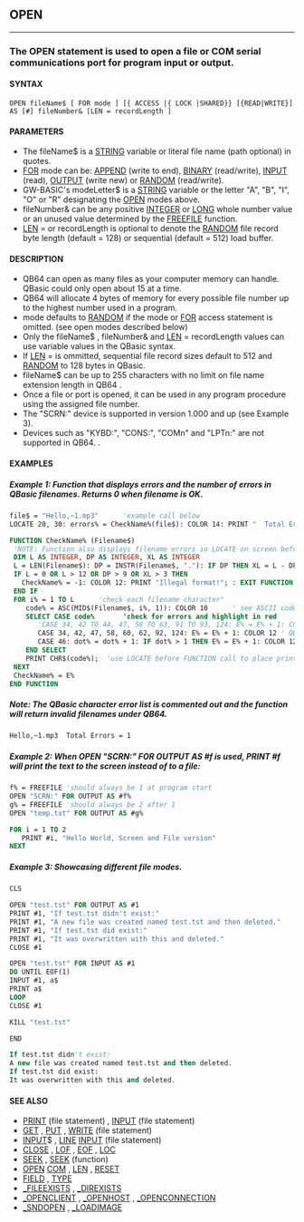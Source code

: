 ## OPEN
---

### The OPEN statement is used to open a file or COM serial communications port for program input or output.

#### SYNTAX

`OPEN fileName$ [ FOR mode ] [{ ACCESS |{ LOCK |SHARED}} [{READ|WRITE}] AS [#] fileNumber& [LEN = recordLength ]`

#### PARAMETERS
* The fileName$ is a [STRING](./STRING.md) variable or literal file name (path optional) in quotes.
* [FOR](./FOR.md) mode can be: [APPEND](./APPEND.md) (write to end), [BINARY](./BINARY.md) (read/write), [INPUT](./INPUT.md) (read), [OUTPUT](./OUTPUT.md) (write new) or [RANDOM](./RANDOM.md) (read/write).
* GW-BASIC's modeLetter$ is a [STRING](./STRING.md) variable or the letter "A", "B", "I", "O" or "R" designating the [OPEN](./OPEN.md) modes above.
* fileNumber& can be any positive [INTEGER](./INTEGER.md) or [LONG](./LONG.md) whole number value or an unused value determined by the [FREEFILE](./FREEFILE.md) function.
* [LEN](./LEN.md) = or recordLength is optional to denote the [RANDOM](./RANDOM.md) file record byte length (default = 128) or sequential (default = 512) load buffer.


#### DESCRIPTION
* QB64 can open as many files as your computer memory can handle. QBasic could only open about 15 at a time.
* QB64 will allocate 4 bytes of memory for every possible file number up to the highest number used in a program.
* mode defaults to [RANDOM](./RANDOM.md) if the mode or [FOR](./FOR.md) access statement is omitted. (see open modes described below)
* Only the fileName$ , fileNumber& and [LEN](./LEN.md) = recordLength values can use variable values in the QBasic syntax.
* If [LEN](./LEN.md) = is ommitted, sequential file record sizes default to 512 and [RANDOM](./RANDOM.md) to 128 bytes in QBasic.
* fileName$ can be up to 255 characters with no limit on file name extension length in QB64 .
* Once a file or port is opened, it can be used in any program procedure using the assigned file number.
* The "SCRN:" device is supported in version 1.000 and up (see Example 3).
* Devices such as "KYBD:", "CONS:", "COMn" and "LPTn:" are not supported in QB64. .


#### EXAMPLES
##### Example 1: Function that displays errors and the number of errors in QBasic filenames. Returns 0 when filename is OK.
```vb
file$ = "Hello,~1.mp3"      'example call below
LOCATE 20, 30: errors% = CheckName%(file$): COLOR 14: PRINT "  Total Errors ="; errors%

FUNCTION CheckName% (Filename$)
 'NOTE: Function also displays filename errors so LOCATE on screen before call!
 DIM L AS INTEGER, DP AS INTEGER, XL AS INTEGER
 L = LEN(Filename$): DP = INSTR(Filename$, "."): IF DP THEN XL = L - DP 'extension
 IF L = 0 OR L > 12 OR DP > 9 OR XL > 3 THEN
   CheckName% = -1: COLOR 12: PRINT "Illegal format!"; : EXIT FUNCTION
 END IF
 FOR i% = 1 TO L      'check each filename character"
    code% = ASC(MID$(Filename$, i%, 1)): COLOR 10      ' see ASCII codes
    SELECT CASE code%       'check for errors and highlight in red
       'CASE 34, 42 TO 44, 47, 58 TO 63, 91 TO 93, 124: E% = E% + 1: COLOR 12 ' QBasic errors
       CASE 34, 42, 47, 58, 60, 62, 92, 124: E% = E% + 1: COLOR 12 ' QB64 errors
       CASE 46: dot% = dot% + 1: IF dot% > 1 THEN E% = E% + 1: COLOR 12
    END SELECT
    PRINT CHR$(code%);  'use LOCATE before FUNCTION call to place print
 NEXT
 CheckName% = E%
END FUNCTION
```
  
##### Note: The QBasic character error list is commented out and the function will return invalid filenames under QB64.
```vb
Hello,~1.mp3  Total Errors = 1
```
  
##### Example 2: When OPEN "SCRN:" FOR OUTPUT AS #f is used, PRINT #f will print the text to the screen instead of to a file:
```vb
f% = FREEFILE 'should always be 1 at program start
OPEN "SCRN:" FOR OUTPUT AS #f%
g% = FREEFILE 'should always be 2 after 1
OPEN "temp.txt" FOR OUTPUT AS #g%

FOR i = 1 TO 2
   PRINT #i, "Hello World, Screen and File version"
NEXT
```
  
##### Example 3: Showcasing different file modes.
```vb
CLS

OPEN "test.tst" FOR OUTPUT AS #1
PRINT #1, "If test.tst didn't exist:"
PRINT #1, "A new file was created named test.tst and then deleted."
PRINT #1, "If test.tst did exist:"
PRINT #1, "It was overwritten with this and deleted."
CLOSE #1

OPEN "test.tst" FOR INPUT AS #1
DO UNTIL EOF(1)
INPUT #1, a$
PRINT a$
LOOP
CLOSE #1

KILL "test.tst"

END
```
  
```vb
If test.tst didn't exist:
A new file was created named test.tst and then deleted.
If test.tst did exist:
It was overwritten with this and deleted.
```
  


#### SEE ALSO
* [PRINT](./PRINT.md) (file statement) , [INPUT](./INPUT.md) (file statement)
* [GET](./GET.md) , [PUT](./PUT.md) , [WRITE](./WRITE.md) (file statement)
* [INPUT](./INPUT.md)$ , [LINE](./LINE.md) [INPUT](./INPUT.md) (file statement)
* [CLOSE](./CLOSE.md) , [LOF](./LOF.md) , [EOF](./EOF.md) , [LOC](./LOC.md)
* [SEEK](./SEEK.md) , [SEEK](./SEEK.md) (function)
* [OPEN](./OPEN.md) [COM](./COM.md) , [LEN](./LEN.md) , [RESET](./RESET.md)
* [FIELD](./FIELD.md) , [TYPE](./TYPE.md)
* [_FILEEXISTS](./_FILEEXISTS.md) , [_DIREXISTS](./_DIREXISTS.md)
* [_OPENCLIENT](./_OPENCLIENT.md) , [_OPENHOST](./_OPENHOST.md) , [_OPENCONNECTION](./_OPENCONNECTION.md)
* [_SNDOPEN](./_SNDOPEN.md) , [_LOADIMAGE](./_LOADIMAGE.md)
